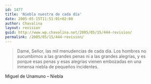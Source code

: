 ```yaml
---
id: 1477
title: 'Niebla nuestra de cada día'
date: 2005-05-15T11:51:01+02:00
author: Chavalina
layout: revision
guid: http://www.wp.chavalina.net/2005/05/15/444-revision/
permalink: /2005/05/15/444-revision/
---
```

<blockquote cite="Miguel de Unamuno, Niebla">
  <p>
    Dame, Señor, las mil menudencias de cada día. Los hombres no sucumbimos a las grandes penas ni a las grandes alegrías, y es porque esas penas y esas alegrías vienen embozadas en una inmensa niebla de pequeños incidentes.
  </p>
</blockquote>

<span class="cita">Miguel de Unamuno &#8211; Niebla</span>